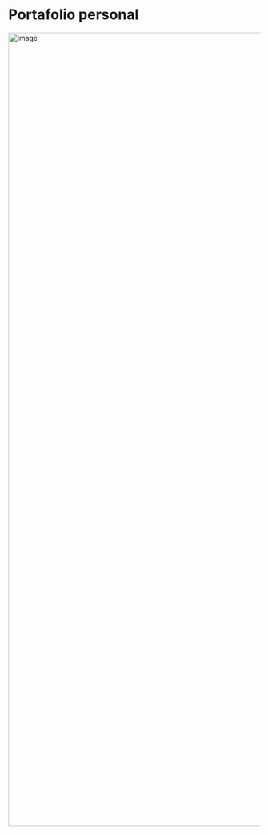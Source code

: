 # Portafolio personal

<img width="1588" alt="image" src="https://github.com/Felixx26/portfolio-dev/assets/49071639/ced376db-b94d-4800-9b34-86f76bb1190f">
